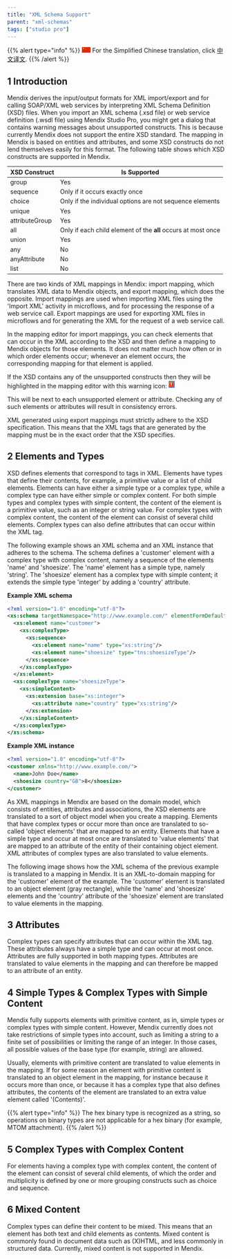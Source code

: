 ```yaml
---
title: "XML Schema Support"
parent: "xml-schemas"
tags: ["studio pro"]
---
```


{{% alert type="info" %}}
<img src="attachments/chinese-translation/china.png" style="display: inline-block; margin: 0" /> For the Simplified Chinese translation, click [中文译文](https://cdn.mendix.tencent-cloud.com/documentation/xml-schema-support.pdf).
{{% /alert %}}

## 1 Introduction

Mendix derives the input/output formats for XML import/export and for calling SOAP/XML web services by interpreting XML Schema Definition (XSD) files. When you import an XML schema (.xsd file) or web service definition (.wsdl file) using Mendix Studio Pro, you might get a dialog that contains warning messages about unsupported constructs. This is because currently Mendix does not support the entire XSD standard. The mapping in Mendix is based on entities and attributes, and some XSD constructs do not lend themselves easily for this format. The following table shows which XSD constructs are supported in Mendix.

| XSD Construct | Is Supported |
| --- | --- |
| group | Yes |
| sequence | Only if it occurs exactly once |
| choice | Only if the individual options are not sequence elements |
| unique | Yes |
| attributeGroup | Yes |
| all | Only if each child element of the **all** occurs at most once |
| union | Yes |
| any | No |
| anyAttribute | No |
| list | No |

There are two kinds of XML mappings in Mendix: import mapping, which translates XML data to Mendix objects, and export mapping, which does the opposite. Import mappings are used when importing XML files using the 'Import XML' activity in microflows, and for processing the response of a web service call. Export mappings are used for exporting XML files in microflows and for generating the XML for the request of a web service call.

In the mapping editor for import mappings, you can check elements that can occur in the XML according to the XSD and then define a mapping to Mendix objects for those elements. It does not matter much how often or in which order elements occur; whenever an element occurs, the corresponding mapping for that element is applied.

If the XSD contains any of the unsupported constructs then they will be highlighted in the mapping editor with this warning icon: ![](attachments/16713707/16843903.png)

This will be next to each unsupported element or attribute. Checking any of such elements or attributes will result in consistency errors. 

XML generated using export mappings must strictly adhere to the XSD specification. This means that the XML tags that are generated by the mapping must be in the exact order that the XSD specifies.

## 2 Elements and Types

XSD defines elements that correspond to tags in XML. Elements have types that define their contents, for example, a primitive value or a list of child elements. Elements can have either a simple type or a complex type, while a complex type can have either simple or complex content. For both simple types and complex types with simple content, the content of the element is a primitive value, such as an integer or string value. For complex types with complex content, the content of the element can consist of several child elements. Complex types can also define attributes that can occur within the XML tag.

The following example shows an XML schema and an XML instance that adheres to the schema. The schema defines a 'customer' element with a complex type with complex content, namely a sequence of the elements 'name' and 'shoesize'. The 'name' element has a simple type, namely 'string'. The 'shoesize' element has a complex type with simple content; it extends the simple type 'integer' by adding a 'country' attribute.

**Example XML schema**

```xml
<?xml version="1.0" encoding="utf-8"?>
<xs:schema targetNamespace="http://www.example.com/" elementFormDefault="qualified" xmlns:tns="http://www.example.com/" xmlns:xs="http://www.w3.org/2001/XMLSchema">
  <xs:element name="customer">
    <xs:complexType>
      <xs:sequence>
        <xs:element name="name" type="xs:string"/>
        <xs:element name="shoesize" type="tns:shoesizeType"/>
      </xs:sequence>
    </xs:complexType>
  </xs:element>
  <xs:complexType name="shoesizeType">
    <xs:simpleContent>
      <xs:extension base="xs:integer">
        <xs:attribute name="country" type="xs:string"/>
      </xs:extension>
    </xs:simpleContent>
  </xs:complexType>
</xs:schema>

```

**Example XML instance**

```xml
<?xml version="1.0" encoding="utf-8"?>
<customer xmlns="http://www.example.com/">
  <name>John Doe</name>
  <shoesize country="GB">8</shoesize>
</customer>

```

As XML mappings in Mendix are based on the domain model, which consists of entities, attributes and associations, the XSD elements are translated to a sort of object model when you create a mapping. Elements that have complex types or occur more than once are translated to so-called 'object elements' that are mapped to an entity. Elements that have a simple type and occur at most once are translated to 'value elements' that are mapped to an attribute of the entity of their containing object element. XML attributes of complex types are also translated to value elements.

The following image shows how the XML schema of the previous example is translated to a mapping in Mendix. It is an XML-to-domain mapping for the 'customer' element of the example. The 'customer' element is translated to an object element (gray rectangle), while the 'name' and 'shoesize' elements and the 'country' attribute of the 'shoesize' element are translated to value elements in the mapping.

## 3 Attributes

Complex types can specify attributes that can occur within the XML tag. These attributes always have a simple type and can occur at most once. Attributes are fully supported in both mapping types. Attributes are translated to value elements in the mapping and can therefore be mapped to an attribute of an entity.

## 4 Simple Types & Complex Types with Simple Content

Mendix fully supports elements with primitive content, as in, simple types or complex types with simple content. However, Mendix currently does not take restrictions of simple types into account, such as limiting a string to a finite set of possibilities or limiting the range of an integer. In those cases, all possible values of the base type (for example, string) are allowed.

Usually, elements with primitive content are translated to value elements in the mapping. If for some reason an element with primitive content is translated to an object element in the mapping, for instance because it occurs more than once, or because it has a complex type that also defines attributes, the contents of the element are translated to an extra value element called '(Contents)'.

{{% alert type="info" %}}
The hex binary type is recognized as a string, so operations on binary types are not applicable for a hex binary (for example, MTOM attachment).
{{% /alert %}}

## 5 Complex Types with Complex Content

For elements having a complex type with complex content, the content of the element can consist of several child elements, of which the order and multiplicity is defined by one or more grouping constructs such as choice and sequence. 

## 6 Mixed Content

Complex types can define their content to be mixed. This means that an element has both text and child elements as contents. Mixed content is commonly found in document data such as (X)HTML, and less commonly in structured data. Currently, mixed content is not supported in Mendix.
